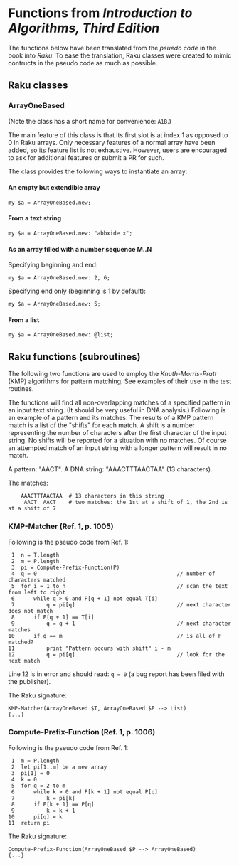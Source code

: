 Functions from *Introduction to Algorithms, Third Edition*
==========================================================

The functions below have been translated from the *psuedo code* in the book into *Raku*. To ease the translation, Raku classes were created to mimic contructs in the pseudo code as much as possible.

Raku classes
------------

### **ArrayOneBased**

(Note the class has a short name for convenience: `A1B`.)

The main feature of this class is that its first slot is at index 1 as opposed to 0 in Raku arrays. Only necessary features of a normal array have been added, so its feature list is not exhaustive. However, users are encouraged to ask for additional features or submit a PR for such.

The class provides the following ways to instantiate an array:

#### An empty but extendible array

    my $a = ArrayOneBased.new;

#### From a text string

    my $a = ArrayOneBased.new: "abbxide x";

#### As an array filled with a number sequence M..N

Specifying beginning and end:

    my $a = ArrayOneBased.new: 2, 6;

Specifying end only (beginning is 1 by default):

    my $a = ArrayOneBased.new: 5;

#### From a list

    my $a = ArrayOneBased.new: @list;

Raku functions (subroutines)
----------------------------

The following two functions are used to employ the *Knuth-Morris-Pratt* (KMP) algorithms for pattern matching. See examples of their use in the test routines.

The functions will find all non-overlapping matches of a specified pattern in an input text string. (It should be very useful in DNA analysis.) Following is an example of a pattern and its matches. The results of a KMP pattern match is a list of the "shifts" for each match. A shift is a number representing the number of characters after the first character of the input string. No shifts will be reported for a situation with no matches. Of course an attempted match of an input string with a longer pattern will result in no match.

A pattern: "AACT". A DNA string: "AAACTTTAACTAA" (13 characters).

The matches:

        AAACTTTAACTAA  # 13 characters in this string
         AACT  AACT    # two matches: the 1st at a shift of 1, the 2nd is at a shift of 7

### **KMP-Matcher** (Ref. 1, p. 1005)

Following is the pseudo code from Ref. 1:

     1  n = T.length
     2  m = P.length
     3  pi = Compute-Prefix-Function(P)
     4  q = 0                                            // number of characters matched
     5  for i = 1 to n                                   // scan the text from left to right
     6      while q > 0 and P[q + 1] not equal T[i]
     7          q = pi[q]                                // next character does not match
     8      if P[q + 1] == T[i]
     9          q = q + 1                                // next character matches
    10      if q == m                                    // is all of P matched?
    11          print "Pattern occurs with shift" i - m
    12          q = pi[q]                                // look for the next match

Line 12 is in error and should read: `q = 0` (a bug report has been filed with the publisher).

The Raku signature:

    KMP-Matcher(ArrayOneBased $T, ArrayOneBased $P --> List)
    {...}

### **Compute-Prefix-Function** (Ref. 1, p. 1006)

Following is the pseudo code from Ref. 1:

     1  m = P.length
     2  let pi[1..m] be a new array
     3  pi[1] = 0
     4  k = 0
     5  for q = 2 to m
     6      while k > 0 and P[k + 1] not equal P[q]
     7          k = pi[k]
     8      if P[k + 1] == P[q]
     9          k = k + 1
    10      pi[q] = k
    11  return pi

The Raku signature:

    Compute-Prefix-Function(ArrayOneBased $P --> ArrayOneBased)
    {...}

